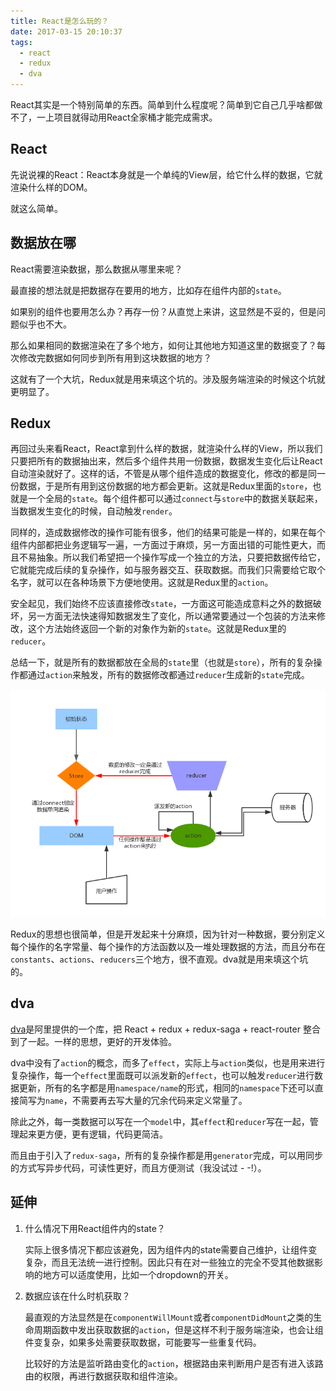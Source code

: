 ```yaml
---
title: React是怎么玩的？
date: 2017-03-15 20:10:37
tags:
  - react
  - redux
  - dva
---
```


React其实是一个特别简单的东西。简单到什么程度呢？简单到它自己几乎啥都做不了，一上项目就得动用React全家桶才能完成需求。

React
---
先说说裸的React：React本身就是一个单纯的View层，给它什么样的数据，它就渲染什么样的DOM。

就这么简单。

数据放在哪
---
React需要渲染数据，那么数据从哪里来呢？

最直接的想法就是把数据存在要用的地方，比如存在组件内部的`state`。

如果别的组件也要用怎么办？再存一份？从直觉上来讲，这显然是不妥的，但是问题似乎也不大。

那么如果相同的数据渲染在了多个地方，如何让其他地方知道这里的数据变了？每次修改完数据如何同步到所有用到这块数据的地方？

这就有了一个大坑，Redux就是用来填这个坑的。涉及服务端渲染的时候这个坑就更明显了。

Redux
---
再回过头来看React，React拿到什么样的数据，就渲染什么样的View，所以我们只要把所有的数据抽出来，然后多个组件共用一份数据，数据发生变化后让React自动渲染就好了。这样的话，不管是从哪个组件造成的数据变化，修改的都是同一份数据，于是所有用到这份数据的地方都会更新。这就是Redux里面的`store`，也就是一个全局的`state`。每个组件都可以通过`connect`与`store`中的数据关联起来，当数据发生变化的时候，自动触发`render`。

同样的，造成数据修改的操作可能有很多，他们的结果可能是一样的，如果在每个组件内部都把业务逻辑写一遍，一方面过于麻烦，另一方面出错的可能性更大，而且不易抽象。所以我们希望把一个操作写成一个独立的方法，只要把数据传给它，它就能完成后续的复杂操作，如与服务器交互、获取数据。而我们只需要给它取个名字，就可以在各种场景下方便地使用。这就是Redux里的`action`。

安全起见，我们始终不应该直接修改`state`，一方面这可能造成意料之外的数据破坏，另一方面无法快速得知数据发生了变化，所以通常要通过一个包装的方法来修改，这个方法始终返回一个新的对象作为新的`state`。这就是Redux里的`reducer`。

总结一下，就是所有的数据都放在全局的`state`里（也就是`store`），所有的复杂操作都通过`action`来触发，所有的数据修改都通过`reducer`生成新的`state`完成。

![react-family](/images/react-family.png)

Redux的思想也很简单，但是开发起来十分麻烦，因为针对一种数据，要分别定义每个操作的名字常量、每个操作的方法函数以及一堆处理数据的方法，而且分布在`constants`、`actions`、`reducers`三个地方，很不直观。dva就是用来填这个坑的。

dva
---
[dva](https://github.com/dvajs/dva)是阿里提供的一个库，把 React + redux + redux-saga + react-router 整合到了一起。一样的思想，更好的开发体验。

dva中没有了`action`的概念，而多了`effect`，实际上与`action`类似，也是用来进行复杂操作，每一个`effect`里面既可以派发新的`effect`，也可以触发`reducer`进行数据更新，所有的名字都是用`namespace/name`的形式，相同的`namespace`下还可以直接简写为`name`，不需要再去写大量的冗余代码来定义常量了。

除此之外，每一类数据可以写在一个`model`中，其`effect`和`reducer`写在一起，管理起来更方便，更有逻辑，代码更简洁。

而且由于引入了`redux-saga`，所有的复杂操作都是用`generator`完成，可以用同步的方式写异步代码，可读性更好，而且方便测试（我没试过 - -!）。

延伸
---
1. 什么情况下用React组件内的state？

   实际上很多情况下都应该避免，因为组件内的state需要自己维护，让组件变复杂，而且无法统一进行控制。因此只有在对一些独立的完全不受其他数据影响的地方可以适度使用，比如一个dropdown的开关。

1. 数据应该在什么时机获取？

   最直观的方法显然是在`componentWillMount`或者`componentDidMount`之类的生命周期函数中发出获取数据的`action`，但是这样不利于服务端渲染，也会让组件变复杂，如果多处需要获取数据，可能要写一些重复代码。

   比较好的方法是监听路由变化的`action`，根据路由来判断用户是否有进入该路由的权限，再进行数据获取和组件渲染。
